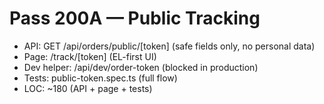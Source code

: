 # Pass 200A — Public Tracking

- API: GET /api/orders/public/[token] (safe fields only, no personal data)
- Page: /track/[token] (EL-first UI)
- Dev helper: /api/dev/order-token (blocked in production)
- Tests: public-token.spec.ts (full flow)
- LOC: ~180 (API + page + tests)

